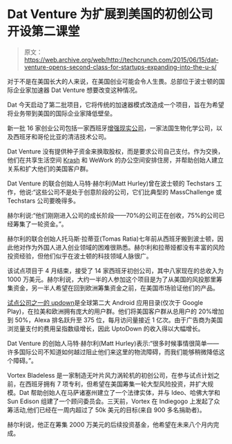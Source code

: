 # Dat Venture 为扩展到美国的初创公司开设第二课堂

> 原文：<https://web.archive.org/web/http://techcrunch.com/2015/06/15/dat-venture-opens-second-class-for-startups-expanding-into-the-u-s/>

对于不是在美国长大的人来说，在美国创业可能会令人生畏。总部位于波士顿的国际企业家加速器 Dat Venture 想要改变这种情况。

Dat 今天启动了第二批项目，它将传统的加速器模式改造成一个项目，旨在为希望将业务带到美国的国际企业家降低壁垒。

新一批 16 家创业公司包括一家西班牙[增强现实公司](https://web.archive.org/web/20230129232616/http://www.seabery.es/)，一家法国生物化学公司，以及西班牙和哥伦比亚的清洁技术公司。

Dat Venture 没有提供种子资金来换取股权，而是要求公司自己支付。作为交换，他们在共享生活空间 [Krash](https://web.archive.org/web/20230129232616/https://krash.io/) 和 WeWork 的办公空间安排住房，并帮助创始人建立关系和扩大他们的美国客户群。

Dat Venture 的联合创始人马特·赫尔利(Matt Hurley)曾在波士顿的 Techstars 工作，他说:“这些公司不是处于创意阶段的公司，它们比典型的 MassChallenge 或 Techstars 公司要晚得多。

赫尔利说:“他们刚刚进入公司的成长阶段——70%的公司正在创收，75%的公司已经筹集了一轮资金。”。

赫尔利的联合创始人托马斯·拉蒂亚(Tomas Ratia)七年前从西班牙搬到波士顿，因此他对作为外国人进入创业领域的困难很熟悉。赫尔利和拉蒂娅都没有丰富的风险投资经验，但他们似乎在波士顿的科技领域人脉很广。

该试点项目于 4 月结束，接受了 14 家西班牙初创公司，其中八家现在的总收入为 1000 万美元。赫尔利说，大约一半的人参加这个项目是为了从美国的风投那里筹集资金，另一半人希望在回到欧洲筹集资金之前，在美国市场验证他们的产品。

[试点公司之一的 updown](https://web.archive.org/web/20230129232616/http://en.uptodown.com/)是全球第二大 Android 应用目录(仅次于 Google Play)，在拉美和欧洲拥有庞大的用户群。他们将美国客户群从总用户的 20%增加到 50%，Alexa 排名跃升至 375 位，每月访问量接近 1 亿次。由于广告商为美国浏览量支付的费用呈指数级增长，因此 UptoDown 的收入得以大幅增长。

Dat Venture 的创始人马特·赫尔利(Matt Hurley)表示:“很多时候事情很简单——许多国际公司不知道如何越过阻止他们来这里的物流障碍，而我们能够稍微降低这个障碍。”。

Vortex Bladeless 是一家制造无叶片风力涡轮机的初创公司，在参与试点计划之前，在西班牙拥有 7 项专利，但希望在美国筹集一轮大型风险投资，并扩大规模。Dat 帮助创始人在马萨诸塞州建立了一个法律实体，并与 Ideo、哈佛大学和 Sun Edison 组建了一个顾问委员会。三天前，Vortex 在 Indiegogo 上发起了众筹活动,他们已经在一周内超过了 50k 美元的目标(来自 900 多名捐助者)。

赫尔利说，他正在筹集 2000 万美元的后续投资基金，他希望在未来八个月内完成。
